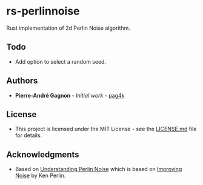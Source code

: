 # rs-perlinnoise
Rust implementation of 2d Perlin Noise algorithm.

## Todo
- Add option to select a random seed.

## Authors

* **Pierre-André Gagnon** - *Initial work* - [pag4k](https://github.com/pag4k)

## License

- This project is licensed under the MIT License - see the [LICENSE.md](LICENSE.md) file for details.

## Acknowledgments

* Based on [Understanding Perlin Noise](https://flafla2.github.io/2014/08/09/perlinnoise.html) which is based on [Improving Noise](https://mrl.nyu.edu/~perlin/paper445.pdf) by Ken Perlin.